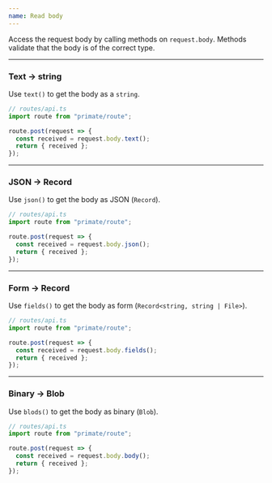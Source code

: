```yaml
---
name: Read body
---
```


Access the request body by calling methods on `request.body`. Methods validate
that the body is of the correct type.

---

### Text -> string

Use `text()` to get the body as a `string`.

```ts
// routes/api.ts
import route from "primate/route";

route.post(request => {
  const received = request.body.text();
  return { received };
});
```

---

### JSON -> Record

Use `json()` to get the body as JSON (`Record`).

```ts
// routes/api.ts
import route from "primate/route";

route.post(request => {
  const received = request.body.json();
  return { received };
});
```

---

### Form -> Record

Use `fields()` to get the body as form (`Record<string, string | File>`).

```ts
// routes/api.ts
import route from "primate/route";

route.post(request => {
  const received = request.body.fields();
  return { received };
});
```

---

### Binary -> Blob

Use `blods()` to get the body as binary (`Blob`).

```ts
// routes/api.ts
import route from "primate/route";

route.post(request => {
  const received = request.body.body();
  return { received };
});
```

